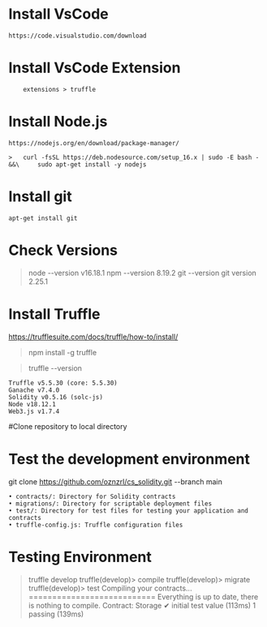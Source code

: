 # Install VsCode
	https://code.visualstudio.com/download

# Install VsCode Extension
		extensions > truffle


# Install Node.js
	https://nodejs.org/en/download/package-manager/
	
	>   curl -fsSL https://deb.nodesource.com/setup_16.x | sudo -E bash - &&\ 	  sudo apt-get install -y nodejs


# Install git
	apt-get install git

# Check Versions
>   node --version
	v16.18.1
>   npm --version
	8.19.2
>   git --version
	git version 2.25.1	

# Install Truffle
https://trufflesuite.com/docs/truffle/how-to/install/

>   npm install -g truffle

>   truffle --version

	Truffle v5.5.30 (core: 5.5.30)
	Ganache v7.4.0
	Solidity v0.5.16 (solc-js)
	Node v18.12.1
	Web3.js v1.7.4

#Clone repository to local directory

# Test the development environment
git clone https://github.com/oznzrl/cs_solidity.git --branch main

    • contracts/: Directory for Solidity contracts
    • migrations/: Directory for scriptable deployment files
    • test/: Directory for test files for testing your application and contracts
    • truffle-config.js: Truffle configuration files
# Testing Environment
>   truffle develop
truffle(develop)> compile
truffle(develop)> migrate
truffle(develop)> test
        Compiling your contracts...
        ===========================
        Everything is up to date, there is nothing to compile.
        Contract: Storage
            ✔ initial test value (113ms)
        1 passing (139ms)